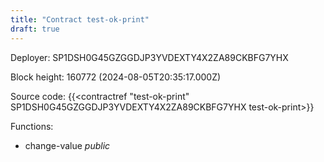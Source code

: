```yaml
---
title: "Contract test-ok-print"
draft: true
---
```

Deployer: SP1DSH0G45GZGGDJP3YVDEXTY4X2ZA89CKBFG7YHX


 



Block height: 160772 (2024-08-05T20:35:17.000Z)

Source code: {{<contractref "test-ok-print" SP1DSH0G45GZGGDJP3YVDEXTY4X2ZA89CKBFG7YHX test-ok-print>}}

Functions:

* change-value _public_
